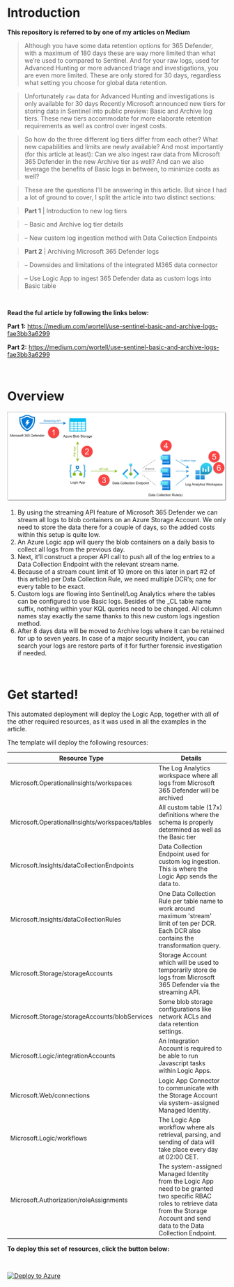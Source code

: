 # Introduction

**This repository is referred to by one of my articles on Medium**

> Although you have some data retention options for 365 Defender, with a maximum of 180 days these are way more limited than what we’re used to compared to Sentinel. And for your raw logs, used for Advanced Hunting or more advanced triage and investigations, you are even more limited. These are only stored for 30 days, regardless what setting you choose for global data retention.

> Unfortunately `raw` data for Advanced Hunting and investigations is only available for 30 days
Recently Microsoft announced new tiers for storing data in Sentinel into public preview: Basic and Archive log tiers. These new tiers accommodate for more elaborate retention requirements as well as control over ingest costs.

> So how do the three different log tiers differ from each other? What new capabilities and limits are newly available? And most importantly (for this article at least): Can we also ingest raw data from Microsoft 365 Defender in the new Archive tier as well? And can we also leverage the benefits of Basic logs in between, to minimize costs as well?

> These are the questions I’ll be answering in this article. But since I had a lot of ground to cover, I split the article into two distinct sections:

> __Part 1__ | Introduction to new log tiers

> – Basic and Archive log tier details

> – New custom log ingestion method with Data Collection Endpoints

> __Part 2__ | Archiving Microsoft 365 Defender logs

> – Downsides and limitations of the integrated M365 data connector

> – Use Logic App to ingest 365 Defender data as custom logs into Basic table

<br>

__Read the ful article by following the links below:__

__Part 1:__ https://medium.com/wortell/use-sentinel-basic-and-archive-logs-fae3bb3a6299

__Part 2:__ https://medium.com/wortell/use-sentinel-basic-and-archive-logs-fae3bb3a6299

<br>

# Overview

![](images/overview.png)

1. By using the streaming API feature of Microsoft 365 Defender we can stream all logs to blob containers on an Azure Storage Account. We only need to store the data there for a couple of days, so the added costs within this setup is quite low.
2. An Azure Logic app will query the blob containers on a daily basis to collect all logs from the previous day.
3. Next, it’ll construct a proper API call to push all of the log entries to a Data Collection Endpoint with the relevant stream name.
4. Because of a stream count limit of 10 (more on this later in part #2 of this article) per Data Collection Rule, we need multiple DCR’s; one for every table to be exact.
5. Custom logs are flowing into Sentinel/Log Analytics where the tables can be configured to use Basic logs. Besides of the _CL table name suffix, nothing within your KQL queries need to be changed. All column names stay exactly the same thanks to this new custom logs ingestion method.
6. After 8 days data will be moved to Archive logs where it can be retained for up to seven years. In case of a major security incident, you can search your logs are restore parts of it for further forensic investigation if needed.

<br>

# Get started!

This automated deployment will deploy the Logic App, together with all of the other required resources, as it was used in all the examples in the article.

The template will deploy the following resources:

| Resource Type | Details |
| ---- | ---- |
| Microsoft.Operationalinsights/workspaces | The Log Analytics workspace where all logs from Microsoft 365 Defender will be archived |
| Microsoft.OperationalInsights/workspaces/tables | All custom table (17x) definitions where the schema is properly determined as well as the Basic tier |
| Microsoft.Insights/dataCollectionEndpoints | Data Collection Endpoint used for custom log ingestion. This is where the Logic App sends the data to. |
| Microsoft.Insights/dataCollectionRules | One Data Collection Rule per table name to work around maximum 'stream' limit of ten per DCR. Each DCR also contains the transformation query. |
| Microsoft.Storage/storageAccounts | Storage Account which will be used to temporarily store de logs from Microsoft 365 Defender via the streaming API. |
| Microsoft.Storage/storageAccounts/blobServices | Some blob storage configurations like network ACLs and data retention settings. |
| Microsoft.Logic/integrationAccounts | An Integration Account is required to be able to run Javascript tasks within Logic Apps. |
| Microsoft.Web/connections | Logic App Connector to communicate with the Storage Account via system-assigned Managed Identity. |
| Microsoft.Logic/workflows | The Logic App workflow where als retrieval, parsing, and sending of data will take place every day at 02:00 CET. |
| Microsoft.Authorization/roleAssignments | The system-assigned Managed Identity from the Logic App need to be granted two specific RBAC roles to retrieve data from the Storage Account and send data to the Data Collection Endpoint. |

__To deploy this set of resources, click the button below:__

<br>

[![Deploy to Azure](https://aka.ms/deploytoazurebutton)](https://portal.azure.com/#create/Microsoft.Template/uri/https%3A%2F%2Fraw.githubusercontent.com%2FTheCloudScout%2Fincident-enrich-virustotal%2Fmain%2Flogicapp-enrich-incident-virustotal.template.json)

<br>